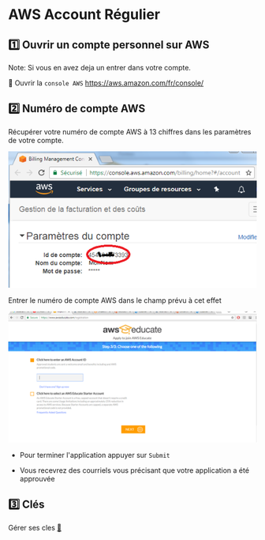 # AWS Account Régulier 


## :one: Ouvrir un compte personnel sur AWS 

Note: Si vous en avez deja un entrer dans votre compte.

:pushpin: Ouvrir la `console AWS` https://aws.amazon.com/fr/console/

## :two: Numéro de compte AWS

Récupérer votre numéro de compte AWS à 13 chiffres dans les paramètres de votre compte.

![alt tag](images/IDduCompte.png)

Entrer le numéro de compte AWS dans le champ prévu à cet effet

![alt tag](../images/aws.PNG)

* Pour terminer l'application appuyer sur `Submit`

* Vous recevrez des courriels vous précisant que votre application a été approuvée

## :three: Clés

Gérer ses cles [:key:](key.md)



